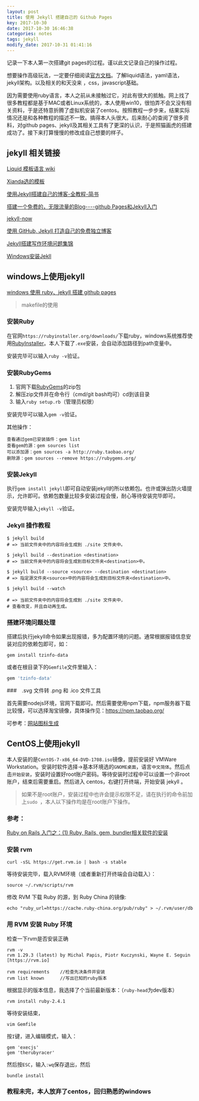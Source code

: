 ```yaml
---
layout: post
title: 使用 Jekyll 搭建自己的 Github Pages
key: 2017-10-30
date: 2017-10-30 16:46:38
categories: notes
tags: jekyll 
modify_date: 2017-10-31 01:41:16
---
```


记录一下本人第一次搭建git pages的过程。谨以此文记录自己的操作过程。

<!--more-->

想要操作高级玩法，一定要仔细阅读[官方文档](http://jekyll.com.cn/docs/home/)。了解liquid语法，yaml语法，jekyll架构。以及相关的和天没来
，css，javascript基础。

因为需要使用ruby语言，本人之前从未接触过它，对此有很大的抵触。网上找了很多教程都是基于MAC或者Linux系统的，本人使用win10，很怕弄不会又没有相关资料，于是还特意折腾了虚拟机安装了centos。按照教程一步步来，结果实际情况还是和各种教程的描述不一致。搞得本人头很大。后来耐心的查阅了很多资料，对github pages、jekyll及其相关工具有了更深的认识，于是照猫画虎的搭建成功了。接下来打算慢慢的修改成自己想要的样子。


## jekyll 相关链接

[Liquid 模板语言 wiki](https://github.com/Shopify/liquid/wiki)

[Xianda选的模板](https://github.com/kitian616/jekyll-TeXt-theme)

[使用Jekyll搭建自己的博客-全教程-简书](http://www.jianshu.com/p/c04475ba80e4)

[搭建一个免费的，无限流量的Blog----github Pages和Jekyll入门](http://www.ruanyifeng.com/blog/2012/08/blogging_with_jekyll.html)

[jekyll-now](https://github.com/barryclark/jekyll-now)

[使用 GitHub, Jekyll 打造自己的免费独立博客](http://blog.csdn.net/on_1y/article/details/19259435)

[Jekyll搭建写作环境问题集锦](http://www.jianshu.com/p/12e7e1f8007e)

[Windows安装Jekll](https://segmentfault.com/a/1190000010195733)


## windows上使用jekyll

[windows 使用 ruby、jekyll 搭建 github pages](http://blog.csdn.net/u013009839/article/details/43742901)

> makefile的使用

### 安装Ruby

在官网`https://rubyinstaller.org/downloads/`下载ruby，windows系统推荐使用[RubyInstaller](https://rubyinstaller.org/downloads/)。本人下载了`.exe`安装，会自动添加路径到path变量中。

安装完毕可以输入`ruby -v`验证。

### 安装RubyGems

1. 官网下载[RubyGems](https://rubyinstaller.org/downloads/)的zip包
2. 解压zip文件并在命令行（cmd/git bash均可）cd到该目录
3. 输入`ruby setup.rb`（管理员权限）

安装完毕可以输入`gem -v`验证。

其他操作：

~~~shell
查看通过gem已安装插件：gem list
查看gem的源：gem sources list
可以添加源：gem sources -a http://ruby.taobao.org/
删除源：gem sources --remove https://rubygems.org/
~~~

### 安装Jekyll

执行`gem install jekyll`即可自动安装jekyll的所以依赖包。也许或弹出防火墙提示，允许即可。依赖包数量比较多安装过程会慢，耐心等待安装完毕即可。

安装完毕输入`jekyll -v`验证。

### Jekyll 操作教程


```shell
$ jekyll build
# => 当前文件夹中的内容将会生成到 ./site 文件夹中。

$ jekyll build --destination <destination>
# => 当前文件夹中的内容将会生成到目标文件夹<destination>中。

$ jekyll build --source <source> --destination <destination>
# => 指定源文件夹<source>中的内容将会生成到目标文件夹<destination>中。

$ jekyll build --watch

# => 当前文件夹中的内容将会生成到 ./site 文件夹中，
# 查看改变，并且自动再生成。
```

### 搭建环境问题处理

搭建后执行jekyll命令如果出现报错，多为配置环境的问题。通常根据报错信息安装对应的依赖包即可，如：

````shell
gem install tzinfo-data
````

或者在根目录下的`Gemfile`文件里输入：

```ruby
gem 'tzinfo-data'
```

###　.svg 文件转 .png 和 .ico 文件工具

首先需要nodejs环境，官网下载即可。然后需要使用npm下载，npm服务器下载比较慢，可以选择淘宝镜像，具体操作见：<https://npm.taobao.org/>  

可参考：[网站图标生成](https://github.com/kitian616/jekyll-TeXt-theme#%E7%BD%91%E7%AB%99%E5%9B%BE%E6%A0%87)  



## CentOS上使用jekyll

本人安装的是`CentOS-7-x86_64-DVD-1708.iso`镜像，提前安装好 VMWare Workstation。安装时软件选择->基本环境选的`GNOME桌面`，语言`中文简体`。然后点击`开始安装`，安装时设置好root账户密码。等待安装时过程中可以设置一个非root账户，结束后需要重启。然后进入 centos，右键打开终端，开始安装 jekyll 。

> 如果不是root账户，安装过程中也许会提示权限不足，请在执行的命令前加上`sudo `，本人以下操作均是在root账户下操作。

### 参考：

[Ruby on Rails 入门之：(1) Ruby, Rails, gem, bundler相关软件的安装](http://blog.csdn.net/watkinsong/article/details/8012742)

### 安装 rvm

```shell
curl -sSL https://get.rvm.io | bash -s stable
```

等待安装完毕，载入RVM环境（或者重新打开终端会自动载入）：

```shell
source ~/.rvm/scripts/rvm
```

修改 RVM 下载 Ruby 的源，到 Ruby China 的镜像:

```shell
echo "ruby_url=https://cache.ruby-china.org/pub/ruby" > ~/.rvm/user/db
```

### 用 RVM 安装 Ruby 环境

检查一下rvm是否安装正确

```shell
rvm -v
rvm 1.29.3 (latest) by Michal Papis, Piotr Kuczynski, Wayne E. Seguin [https://rvm.io]
```

```shell
rvm requirements	//检查先决条件并安装
rvm list known		//写出已知的ruby版本
```

根据显示的版本信息，我选择了个当前最新版本：（`ruby-head`为dev版本）

```shell
rvm install ruby-2.4.1
```
等待安装结束，

```shell
vim Gemfile
```

按`I`键，进入编辑模式，输入：

```shell
gem 'execjs'
gem 'therubyracer'
```

然后按`ESC`，输入`:wq`保存退出，然后

 ```shell
bundle install
 ```

### 教程未完，本人放弃了centos，回归熟悉的windows

